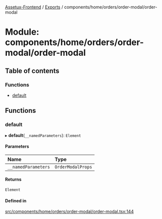 [Assetux-Frontend](../README.md) / [Exports](../modules.md) / components/home/orders/order-modal/order-modal

# Module: components/home/orders/order-modal/order-modal

## Table of contents

### Functions

- [default](components_home_orders_order_modal_order_modal.md#default)

## Functions

### default

▸ **default**(`__namedParameters`): `Element`

#### Parameters

| Name | Type |
| :------ | :------ |
| `__namedParameters` | `OrderModalProps` |

#### Returns

`Element`

#### Defined in

[src/components/home/orders/order-modal/order-modal.tsx:144](https://github.com/ASSETUX/frontend/blob/9a68660/src/components/home/orders/order-modal/order-modal.tsx#L144)
